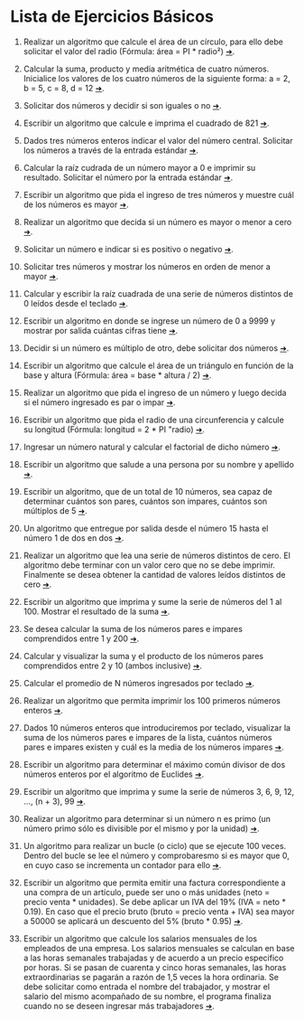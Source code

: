 # Lista de Ejercicios Básicos
1. Realizar un algoritmo que calcule el área de un círculo, para ello debe solicitar el valor del radio (Fórmula: área = PI * radio²) [➜](https://github.com/enriqueabsurdum/TIDS02/blob/master/ejercicios-basicos/src/001/001.md).
   
2. Calcular la suma, producto y media aritmética de cuatro números. Inicialice los valores de los cuatro números de la siguiente forma: a = 2, b = 5, c = 8, d = 12 [➜](https://github.com/enriqueabsurdum/TIDS02/blob/master/ejercicios-basicos/src/002/002.md).
3. Solicitar dos números y decidir si son iguales o no [➜](https://github.com/enriqueabsurdum/TIDS02/blob/master/ejercicios-basicos/src/003/003.md).
4. Escribir un algoritmo que calcule e imprima el cuadrado de 821 [➜](https://github.com/enriqueabsurdum/TIDS02/blob/master/ejercicios-basicos/src/004/004.md).
5. Dados tres números enteros indicar el valor del número central. Solicitar los números a través de la entrada estándar [➜](https://github.com/enriqueabsurdum/TIDS02/blob/master/ejercicios-basicos/src/005/005.md).
6. Calcular la raíz cudrada de un número mayor a 0 e imprimir su resultado. Solicitar el número por la entrada estándar [➜](https://github.com/enriqueabsurdum/TIDS02/blob/master/ejercicios-basicos/src/006/006.md).
7. Escribir un algoritmo que pida el ingreso de tres números y muestre cuál de los números es mayor [➜](https://github.com/enriqueabsurdum/TIDS02/blob/master/ejercicios-basicos/src/007/007.md).
8. Realizar un algoritmo que decida si un número es mayor o menor a cero [➜](https://github.com/enriqueabsurdum/TIDS02/blob/master/ejercicios-basicos/src/008/008.md).
9.  Solicitar un número e indicar si es positivo o negativo [➜](https://github.com/enriqueabsurdum/TIDS02/blob/master/ejercicios-basicos/src/009/009.md).
10. Solicitar tres números y mostrar los números en orden de menor a mayor [➜](https://github.com/enriqueabsurdum/TIDS02/blob/master/ejercicios-basicos/src/010/010.md).
11. Calcular y escribir la raíz cuadrada de una serie de números distintos de 0 leídos desde el teclado [➜](https://github.com/enriqueabsurdum/TIDS02/blob/master/ejercicios-basicos/src/011/011.md).
12. Escribir un algoritmo en donde se ingrese un número de 0 a 9999 y mostrar por salida cuántas cifras tiene [➜](https://github.com/enriqueabsurdum/TIDS02/blob/master/ejercicios-basicos/src/012/012.md).
13. Decidir si un número es múltiplo de otro, debe solicitar dos números [➜](https://github.com/enriqueabsurdum/TIDS02/blob/master/ejercicios-basicos/src/013/013.md).
14. Escribir un algoritmo que calcule el área de un triángulo en función de la base y altura (Fórmula: área = base * altura / 2) [➜](https://github.com/enriqueabsurdum/TIDS02/blob/master/ejercicios-basicos/src/014/014.md).
15. Realizar un algoritmo que pida el ingreso de un número y luego decida si el número ingresado es par o impar [➜](https://github.com/enriqueabsurdum/TIDS02/blob/master/ejercicios-basicos/src/015/015.md).
16. Escribir un algoritmo que pida el radio de una circunferencia y calcule su longitud (Fórmula: longitud = 2 * PI "radio) [➜](https://github.com/enriqueabsurdum/TIDS02/blob/master/ejercicios-basicos/src/016/016.md).
17. Ingresar un número natural y calcular el factorial de dicho número [➜](https://github.com/enriqueabsurdum/TIDS02/blob/master/ejercicios-basicos/src/017/017.md).
18. Escribir un algoritmo que salude a una persona por su nombre y apellido [➜](https://github.com/enriqueabsurdum/TIDS02/blob/master/ejercicios-basicos/src/018/018.md).
19. Escribir un algoritmo, que de un total de 10 números, sea capaz de determinar cuántos son pares, cuántos son impares, cuántos son múltiplos de 5 [➜](https://github.com/enriqueabsurdum/TIDS02/blob/master/ejercicios-basicos/src/019/019.md).
20. Un algoritmo que entregue por salida desde el número 15 hasta el número 1 de dos en dos [➜](https://github.com/enriqueabsurdum/TIDS02/blob/master/ejercicios-basicos/src/020/020.md).
21. Realizar un algoritmo que lea una serie de números distintos de cero. El algoritmo debe terminar con un valor cero que no se debe imprimir. Finalmente se desea obtener la cantidad de valores leídos distintos de cero [➜](https://github.com/enriqueabsurdum/TIDS02/blob/master/ejercicios-basicos/src/021/021.md).
22. Escribir un algoritmo que imprima y sume la serie de números del 1 al 100. Mostrar el resultado de la suma [➜](https://github.com/enriqueabsurdum/TIDS02/blob/master/ejercicios-basicos/src/022/022.md).
23. Se desea calcular la suma de los números pares e impares comprendidos entre 1 y 200 [➜](https://github.com/enriqueabsurdum/TIDS02/blob/master/ejercicios-basicos/src/023/023.md).
24. Calcular y visualizar la suma y el producto de los números pares comprendidos entre 2 y 10 (ambos inclusive) [➜](https://github.com/enriqueabsurdum/TIDS02/blob/master/ejercicios-basicos/src/024/024.md).
25. Calcular el promedio de N números ingresados por teclado [➜](https://github.com/enriqueabsurdum/TIDS02/blob/master/ejercicios-basicos/src/025/025.md).
26. Realizar un algoritmo que permita imprimir los 100 primeros números enteros [➜](https://github.com/enriqueabsurdum/TIDS02/blob/master/ejercicios-basicos/src/026/026.md).
27. Dados 10 números enteros que introduciremos por teclado, visualizar la suma de los números pares e impares de la lista, cuántos números pares e impares existen y cuál es la media de los números impares [➜](https://github.com/enriqueabsurdum/TIDS02/blob/master/ejercicios-basicos/src/027/027.md).
28. Escribir un algoritmo para determinar el máximo común divisor de dos números enteros por el algoritmo de Euclides [➜](https://github.com/enriqueabsurdum/TIDS02/blob/master/ejercicios-basicos/src/028/028.md).
29. Escribir un algoritmo que imprima y sume la serie de números 3, 6, 9, 12, ..., (n + 3), 99 [➜](https://github.com/enriqueabsurdum/TIDS02/blob/master/ejercicios-basicos/src/029/029.md).
30. Realizar un algoritmo para determinar si un número n es primo (un número primo sólo es divisible por el mismo y por la unidad) [➜](https://github.com/enriqueabsurdum/TIDS02/blob/master/ejercicios-basicos/src/030/030.md).
31. Un algoritmo para realizar un bucle (o ciclo) que se ejecute 100 veces. Dentro del bucle se lee el número y comprobaresmo si es mayor que 0, en cuyo caso se incrementa un contador para ello [➜](https://github.com/enriqueabsurdum/TIDS02/blob/master/ejercicios-basicos/src/031/031.md).
32. Escribir un algoritmo que permita emitir una factura correspondiente a una compra de un artículo, puede ser uno o más unidades (neto = precio venta * unidades). Se debe aplicar un IVA del 19% (IVA = neto * 0.19). En caso que el precio bruto (bruto = precio venta + IVA) sea mayor a 50000 se aplicará un descuento del 5% (bruto * 0.95) [➜](https://github.com/enriqueabsurdum/TIDS02/blob/master/ejercicios-basicos/src/032/032.md).
33. Escribir un algoritmo que calcule los salarios mensuales de los empleados de una empresa. Los salarios mensuales se calculan en base a las horas semanales trabajadas y de acuerdo a un precio especifico por horas. Si se pasan de cuarenta y cinco horas semanales, las horas extraordinarias se pagarán a razón de 1,5 veces la hora ordinaria. Se debe solicitar como entrada el nombre del trabajador, y mostrar el salario del mismo acompañado de su nombre, el programa finaliza cuando no se deseen ingresar más trabajadores [➜](https://github.com/enriqueabsurdum/TIDS02/blob/master/ejercicios-basicos/src/033/033.md).
